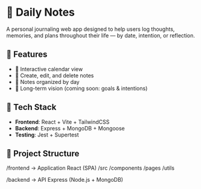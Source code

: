 # 🧠 Daily Notes

A personal journaling web app designed to help users log thoughts, memories, and plans throughout their life — by date, intention, or reflection.

## 🚀 Features

- 📅 Interactive calendar view
- 📝 Create, edit, and delete notes
- 📂 Notes organized by day
- 🧭 Long-term vision (coming soon: goals & intentions)

## 🧰 Tech Stack

- **Frontend**: React + Vite + TailwindCSS
- **Backend**: Express + MongoDB + Mongoose
- **Testing**: Jest + Supertest

## 📁 Project Structure

/frontend → Application React (SPA)
/src
/components
/pages
/utils


/backend → API Express (Node.js + MongoDB)